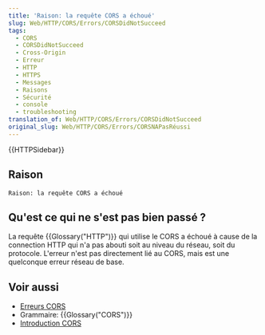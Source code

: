 ```yaml
---
title: 'Raison: la requête CORS a échoué'
slug: Web/HTTP/CORS/Errors/CORSDidNotSucceed
tags:
  - CORS
  - CORSDidNotSucceed
  - Cross-Origin
  - Erreur
  - HTTP
  - HTTPS
  - Messages
  - Raisons
  - Sécurité
  - console
  - troubleshooting
translation_of: Web/HTTP/CORS/Errors/CORSDidNotSucceed
original_slug: Web/HTTP/CORS/Errors/CORSNAPasRéussi
---
```

{{HTTPSidebar}}

## Raison

    Raison: la requête CORS a échoué

## Qu'est ce qui ne s'est pas bien passé ?

La requête {{Glossary("HTTP")}} qui utilise le CORS a échoué à cause de la connection HTTP qui n'a pas abouti soit au niveau du réseau, soit du protocole. L'erreur n'est pas directement lié au CORS, mais est une quelconque erreur réseau de base.

## Voir aussi

- [Erreurs CORS](/en-US/docs/Web/HTTP/CORS/Errors)
- Grammaire: {{Glossary("CORS")}}
- [Introduction CORS](/en-US/docs/Web/HTTP/CORS)
